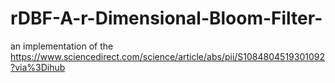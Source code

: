 # rDBF-A-r-Dimensional-Bloom-Filter-
an implementation of the https://www.sciencedirect.com/science/article/abs/pii/S1084804519301092?via%3Dihub
